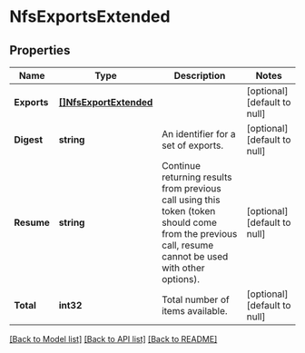 # NfsExportsExtended

## Properties
Name | Type | Description | Notes
------------ | ------------- | ------------- | -------------
**Exports** | [**[]NfsExportExtended**](NfsExportExtended.md) |  | [optional] [default to null]
**Digest** | **string** | An identifier for a set of exports. | [optional] [default to null]
**Resume** | **string** | Continue returning results from previous call using this token (token should come from the previous call, resume cannot be used with other options). | [optional] [default to null]
**Total** | **int32** | Total number of items available. | [optional] [default to null]

[[Back to Model list]](../README.md#documentation-for-models) [[Back to API list]](../README.md#documentation-for-api-endpoints) [[Back to README]](../README.md)


